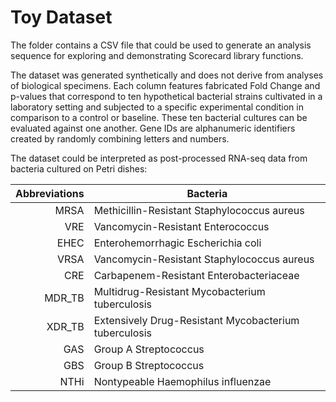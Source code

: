 # Toy Dataset

The folder contains a CSV file that could be used to generate an analysis sequence for exploring and demonstrating Scorecard library functions.

The dataset was generated synthetically and does not derive from analyses of biological specimens. Each column features fabricated Fold Change and p-values that correspond to ten hypothetical bacterial strains cultivated in a laboratory setting and subjected to a specific experimental condition in comparison to a control or baseline. These ten bacterial cultures can be evaluated against one another. Gene IDs are alphanumeric identifiers created by randomly combining letters and numbers.

The dataset could be interpreted as post-processed RNA-seq data from bacteria cultured on Petri dishes:

| Abbreviations | Bacteria |
|-----:|---------------|
|MRSA| Methicillin-Resistant Staphylococcus aureus|
|VRE| Vancomycin-Resistant Enterococcus|
|EHEC| Enterohemorrhagic Escherichia coli|
|VRSA| Vancomycin-Resistant Staphylococcus aureus|
|CRE| Carbapenem-Resistant Enterobacteriaceae|
|MDR_TB | Multidrug-Resistant Mycobacterium tuberculosis|
|XDR_TB | Extensively Drug-Resistant Mycobacterium tuberculosis|
|GAS| Group A Streptococcus|
|GBS| Group B Streptococcus|
|NTHi| Nontypeable Haemophilus influenzae|
